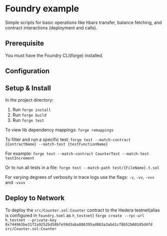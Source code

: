 # Foundry example

Simple scripts for basic operations like hbars transfer, balance fetching, and contract interactions (deployment and calls).

## Prerequisite

You must have the Foundry CLI(forge) installed.

## Configuration

## Setup & Install

In the project directory:

1. Run `forge install`
2. Run `forge build`
3. Run `forge test`

To view lib dependency mappings:
`forge remappings`

To filter and run a specific test:
`forge test --match-contract {ContractName} --match-test {testFunctionName}`

For example:
`forge test --match-contract CounterTest --match-test testIncrement`

Or to run all tests in a file:
`forge test --match-path test/{FileName}.t.sol`

For varying degrees of verbosity in trace logs use the flags: `-v`, `-vv`, `-vvv` and `-vvvv`

## Deploy to Network

To deploy the `src/Counter.sol:Counter` contract to the Hedera testnet(alias is configured in `foundry.toml` as `h_testnet`)
`forge create --rpc-url h_testnet --private-key 0x744963be31f2a9252bd58bfe59d3aba886395ad063a3abd1cf8b52b00185d4fd src/Counter.sol:Counter`
